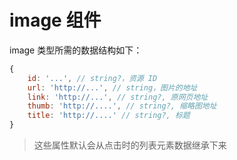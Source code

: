 # image 组件

image 类型所需的数据结构如下：
```javascript
{
    id: '...', // string?，资源 ID
    url: 'http://...', // string，图片的地址
    link: 'http://...', // string?, 原网页地址
    thumb: 'http://....', // string?, 缩略图地址
    title: 'http://....' // string?, 标题
}
```
> 这些属性默认会从点击时的列表元素数据继承下来
